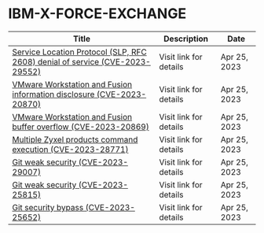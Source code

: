

# IBM-X-FORCE-EXCHANGE

 |Title|Description|Date|
 |---|---|---|
 |[Service Location Protocol (SLP, RFC 2608) denial of service (CVE-2023-29552)](https://exchange.xforce.ibmcloud.com/activity/list?filter=Vulnerabilities)|Visit link for details|Apr 25, 2023|
 |[VMware Workstation and Fusion information disclosure (CVE-2023-20870)](https://exchange.xforce.ibmcloud.com/activity/list?filter=Vulnerabilities)|Visit link for details|Apr 25, 2023|
 |[VMware Workstation and Fusion buffer overflow (CVE-2023-20869)](https://exchange.xforce.ibmcloud.com/activity/list?filter=Vulnerabilities)|Visit link for details|Apr 25, 2023|
 |[Multiple Zyxel products command execution (CVE-2023-28771)](https://exchange.xforce.ibmcloud.com/activity/list?filter=Vulnerabilities)|Visit link for details|Apr 25, 2023|
 |[Git weak security (CVE-2023-29007)](https://exchange.xforce.ibmcloud.com/activity/list?filter=Vulnerabilities)|Visit link for details|Apr 25, 2023|
 |[Git weak security (CVE-2023-25815)](https://exchange.xforce.ibmcloud.com/activity/list?filter=Vulnerabilities)|Visit link for details|Apr 25, 2023|
 |[Git security bypass (CVE-2023-25652)](https://exchange.xforce.ibmcloud.com/activity/list?filter=Vulnerabilities)|Visit link for details|Apr 25, 2023|
 